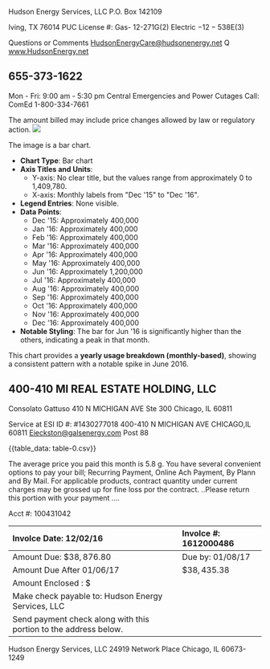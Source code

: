 Hudson Energy Services, LLC
P.O. Box 142109

Iving, TX 76014
PUC License \#: Gas-
12-271G(2) Electric
$-12-538 \mathrm{E}(3)$

Questions or Comments
HudsonEnergyCare@hudsonenergy.net
Q www.HudsonEnergy.net

## 655-373-1622

Mon - Fri: 9:00 am - 5:30 pm Central
Emergencies and Power Cutages Call: ComEd 1-800-334-7661

The amount billed may include price changes allowed by law or regulatory action.
![](images/img-0.jpeg)

The image is a bar chart.

- **Chart Type**: Bar chart
- **Axis Titles and Units**: 
  - Y-axis: No clear title, but the values range from approximately 0 to 1,409,780.
  - X-axis: Monthly labels from "Dec '15" to "Dec '16".
- **Legend Entries**: None visible.
- **Data Points**: 
  - Dec '15: Approximately 400,000
  - Jan '16: Approximately 400,000
  - Feb '16: Approximately 400,000
  - Mar '16: Approximately 400,000
  - Apr '16: Approximately 400,000
  - May '16: Approximately 400,000
  - Jun '16: Approximately 1,200,000
  - Jul '16: Approximately 400,000
  - Aug '16: Approximately 400,000
  - Sep '16: Approximately 400,000
  - Oct '16: Approximately 400,000
  - Nov '16: Approximately 400,000
  - Dec '16: Approximately 400,000
- **Notable Styling**: The bar for Jun '16 is significantly higher than the others, indicating a peak in that month.

This chart provides a **yearly usage breakdown (monthly-based)**, showing a consistent pattern with a notable spike in June 2016.

## 400-410 MI REAL ESTATE HOLDING, LLC

Consolato Gattuso
410 N MICHIGAN AVE Ste 300
Chicago, IL 60811

Service at ESI ID \#: \#1430277018 400-410 N MICHIGAN AVE CHICAGO,IL 60811
Eieckston@galsenergy.com
Post 88

{{table_data: table-0.csv}}

The average price you paid this month is $5.8 \mathrm{~g}$.
You have several convenient options to pay your bill; Recurring Payment, Online Ach Payment, By Plann and By Mail.
For applicable products, contract quantity under current charges may be grossed up for fine loss por the contract.
..Please return this portion with your payment ....

Acct \#: 100431042

| Involce Date: 12/02/16 | Involce \#: 1612000486 |
| :-- | :-- |
| Amount Due: $\$ 38,876.80$ | Due by: 01/08/17 |
| Amount Due After 01/06/17 | $\$ 38,435.38$ |
| Amount Enclosed : $\$$ |  |
| Make check payable to: Hudson Energy Services, LLC |  |
| Send payment check along with this portion to the address below. |  |

Hudson Energy Services, LLC
24919 Network Place
Chicago, IL 60673-1249
